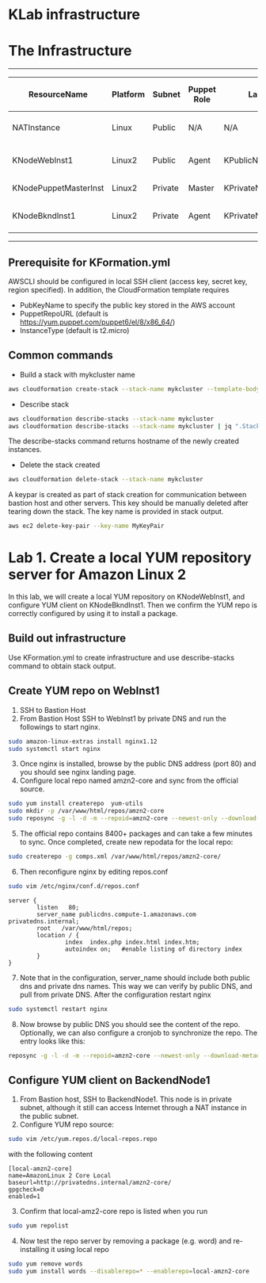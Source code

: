 # KLab infrastructure


# The Infrastructure

---------------------------------------------------------------------------------------------------------------
| ResourceName          | Platform | Subnet  | Puppet Role | LaunchTemplate             | Typical Server Role      |
|-----------------------|----------|---------|-------------|----------------------------|--------------------------|
| NATInstance           | Linux    | Public  | N/A         | N/A                        | Jumpbox and NAT Instance |
| KNodeWebInst1         | Linux2   | Public  | Agent       | KPublicNodeLaunchTemplate  | Frontend Web Server      |
| KNodePuppetMasterInst | Linux2   | Private | Master      | KPrivateNodeLaunchTemplate | Puppet Master            |
| KNodeBkndInst1        | Linux2   | Private | Agent       | KPrivateNodeLaunchTemplate | Backend App Server       |
---------------------------------------------------------------------------------------------------------------

## Prerequisite for KFormation.yml
AWSCLI should be configured in local SSH client (access key, secret key, region specified). In addition, the CloudFormation template requires
- PubKeyName to specify the public key stored in the AWS account
- PuppetRepoURL (default is https://yum.puppet.com/puppet6/el/8/x86_64/)
- InstanceType (default is t2.micro)

## Common commands 

 
- Build a stack with mykcluster name 
```sh
aws cloudformation create-stack --stack-name mykcluster --template-body file://KFormation.yml --capabilities CAPABILITY_NAMED_IAM
```

- Describe stack
```sh
aws cloudformation describe-stacks --stack-name mykcluster
aws cloudformation describe-stacks --stack-name mykcluster | jq ".Stacks[].Outputs[]"
```
The describe-stacks command returns hostname of the newly created instances.

- Delete the stack created
```sh
aws cloudformation delete-stack --stack-name mykcluster
```
A keypar is created as part of stack creation for communication between bastion host and other servers. This key should be manually deleted after tearing down the stack. The key name is provided in stack output.
```sh
aws ec2 delete-key-pair --key-name MyKeyPair
```


# Lab 1. Create a local YUM repository server for Amazon Linux 2

In this lab, we will create a local YUM repository on KNodeWebInst1, and configure YUM client on KNodeBkndInst1. Then we confirm the YUM repo is correctly configured by using it to install a package.

## Build out infrastructure
Use KFormation.yml to create infrastructure and use describe-stacks command to obtain stack output.

## Create YUM repo on WebInst1
1. SSH to Bastion Host
2. From Bastion Host SSH to WebInst1 by private DNS and run the followings to start nginx.
```sh
sudo amazon-linux-extras install nginx1.12
sudo systemctl start nginx
```
3. Once nginx is installed, browse by the public DNS address (port 80) and you should see nginx landing page.
4. Configure local repo named amzn2-core and sync from the official source.
```sh
sudo yum install createrepo  yum-utils
sudo mkdir -p /var/www/html/repos/amzn2-core
sudo reposync -g -l -d -m --repoid=amzn2-core --newest-only --download-metadata --download_path=/var/www/html/repos/
```
5. The official repo contains 8400+ packages and can take a few minutes to sync. Once completed, create new repodata for the local repo:
```sh
sudo createrepo -g comps.xml /var/www/html/repos/amzn2-core/
```
6. Then reconfigure nginx by editing repos.conf
```sh
sudo vim /etc/nginx/conf.d/repos.conf
```
```
server {
        listen   80;
        server_name publicdns.compute-1.amazonaws.com privatedns.internal;
        root   /var/www/html/repos;
        location / {
                index  index.php index.html index.htm;
                autoindex on;   #enable listing of directory index
        }
}
```
7. Note that in the configuration, server_name should include both public dns and private dns names. This way we can verify by public DNS, and pull from private DNS. After the configuration restart nginx
```sh
sudo systemctl restart nginx
```

8. Now browse by public DNS you should see the content of the repo. Optionally, we can also configure a cronjob to synchronize the repo. The entry looks like this:
```sh
reposync -g -l -d -m --repoid=amzn2-core --newest-only --download-metadata --download_path=/var/www/html/repos/ && createrepo -g comps.xml /var/www/html/repos/amzn2-core/ 
```

## Configure YUM client on BackendNode1
1. From Bastion host, SSH to BackendNode1. This node is in private subnet, although it still can access Internet through a NAT instance in the public subnet.
2. Configure YUM repo source:
```sh
sudo vim /etc/yum.repos.d/local-repos.repo
```
   with the following content
   ```
   [local-amzn2-core]
name=AmazonLinux 2 Core Local
baseurl=http://privatedns.internal/amzn2-core/
gpgcheck=0
enabled=1
   ```
3. Confirm that local-amz2-core repo is listed when you run 
```sh
sudo yum repolist
```
4. Now test the repo server by removing a package (e.g. word) and re-installing it using local repo
```sh
sudo yum remove words
sudo yum install words --disablerepo=* --enablerepo=local-amzn2-core
```
